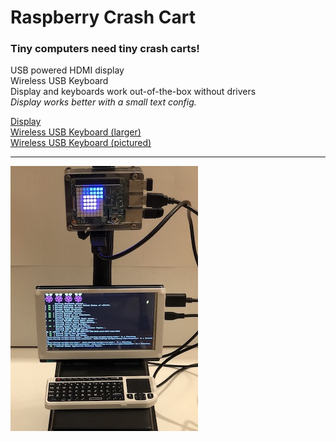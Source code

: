# Raspberry Crash Cart
### Tiny computers need tiny crash carts!  

USB powered HDMI display  
Wireless USB Keyboard  
Display and keyboards work out-of-the-box without drivers  
*Display works better with a small text config.*

[Display](http://a.co/7UnCHnN)  
[Wireless USB Keyboard (larger)]( http://a.co/je4noUo)  
[Wireless USB Keyboard (pictured)]( http://a.co/i0FqLKz)  


****

[![Tiny crash cart](./images/thumb/crash_cart.jpg)](./images/full/crash_cart.jpg)
